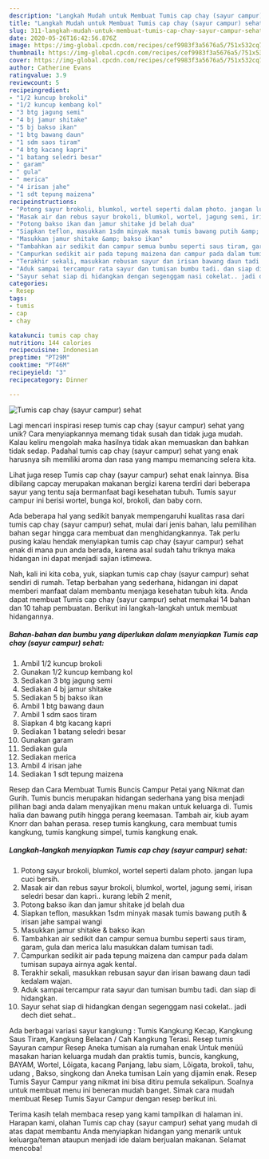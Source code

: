 ```yaml
---
description: "Langkah Mudah untuk Membuat Tumis cap chay (sayur campur) sehat, Enak Banget"
title: "Langkah Mudah untuk Membuat Tumis cap chay (sayur campur) sehat, Enak Banget"
slug: 311-langkah-mudah-untuk-membuat-tumis-cap-chay-sayur-campur-sehat-enak-banget
date: 2020-05-26T16:42:56.876Z
image: https://img-global.cpcdn.com/recipes/cef9983f3a5676a5/751x532cq70/tumis-cap-chay-sayur-campur-sehat-foto-resep-utama.jpg
thumbnail: https://img-global.cpcdn.com/recipes/cef9983f3a5676a5/751x532cq70/tumis-cap-chay-sayur-campur-sehat-foto-resep-utama.jpg
cover: https://img-global.cpcdn.com/recipes/cef9983f3a5676a5/751x532cq70/tumis-cap-chay-sayur-campur-sehat-foto-resep-utama.jpg
author: Catherine Evans
ratingvalue: 3.9
reviewcount: 5
recipeingredient:
- "1/2 kuncup brokoli"
- "1/2 kuncup kembang kol"
- "3 btg jagung semi"
- "4 bj jamur shitake"
- "5 bj bakso ikan"
- "1 btg bawang daun"
- "1 sdm saos tiram"
- "4 btg kacang kapri"
- "1 batang seledri besar"
- " garam"
- " gula"
- " merica"
- "4 irisan jahe"
- "1 sdt tepung maizena"
recipeinstructions:
- "Potong sayur brokoli, blumkol, wortel seperti dalam photo. jangan lupa cuci bersih."
- "Masak air dan rebus sayur brokoli, blumkol, wortel, jagung semi, irisan seledri besar dan kapri.. kurang lebih 2 menit,"
- "Potong bakso ikan dan jamur shitake jd belah dua"
- "Siapkan teflon, masukkan 1sdm minyak masak tumis bawang putih &amp; irisan jahe sampai wangi"
- "Masukkan jamur shitake &amp; bakso ikan"
- "Tambahkan air sedikit dan campur semua bumbu seperti saus tiram, garam, gula dan merica lalu masukkan dalam tumisan tadi."
- "Campurkan sedikit air pada tepung maizena dan campur pada dalam tumisan supaya airnya agak kental."
- "Terakhir sekali, masukkan rebusan sayur dan irisan bawang daun tadi kedalam wajan."
- "Aduk sampai tercampur rata sayur dan tumisan bumbu tadi. dan siap di hidangkan."
- "Sayur sehat siap di hidangkan dengan segenggam nasi cokelat.. jadi dech diet sehat.."
categories:
- Resep
tags:
- tumis
- cap
- chay

katakunci: tumis cap chay 
nutrition: 144 calories
recipecuisine: Indonesian
preptime: "PT29M"
cooktime: "PT46M"
recipeyield: "3"
recipecategory: Dinner

---
```



![Tumis cap chay (sayur campur) sehat](https://img-global.cpcdn.com/recipes/cef9983f3a5676a5/751x532cq70/tumis-cap-chay-sayur-campur-sehat-foto-resep-utama.jpg)

Lagi mencari inspirasi resep tumis cap chay (sayur campur) sehat yang unik? Cara menyiapkannya memang tidak susah dan tidak juga mudah. Kalau keliru mengolah maka hasilnya tidak akan memuaskan dan bahkan tidak sedap. Padahal tumis cap chay (sayur campur) sehat yang enak harusnya sih memiliki aroma dan rasa yang mampu memancing selera kita.

Lihat juga resep Tumis cap chay (sayur campur) sehat enak lainnya. Bisa dibilang capcay merupakan makanan bergizi karena terdiri dari beberapa sayur yang tentu saja bermanfaat bagi kesehatan tubuh. Tumis sayur campur ini berisi wortel, bunga kol, brokoli, dan baby corn.

Ada beberapa hal yang sedikit banyak mempengaruhi kualitas rasa dari tumis cap chay (sayur campur) sehat, mulai dari jenis bahan, lalu pemilihan bahan segar hingga cara membuat dan menghidangkannya. Tak perlu pusing kalau hendak menyiapkan tumis cap chay (sayur campur) sehat enak di mana pun anda berada, karena asal sudah tahu triknya maka hidangan ini dapat menjadi sajian istimewa.


Nah, kali ini kita coba, yuk, siapkan tumis cap chay (sayur campur) sehat sendiri di rumah. Tetap berbahan yang sederhana, hidangan ini dapat memberi manfaat dalam membantu menjaga kesehatan tubuh kita. Anda dapat membuat Tumis cap chay (sayur campur) sehat memakai 14 bahan dan 10 tahap pembuatan. Berikut ini langkah-langkah untuk membuat hidangannya.

<!--inarticleads1-->

##### Bahan-bahan dan bumbu yang diperlukan dalam menyiapkan Tumis cap chay (sayur campur) sehat:

1. Ambil 1/2 kuncup brokoli
1. Gunakan 1/2 kuncup kembang kol
1. Sediakan 3 btg jagung semi
1. Sediakan 4 bj jamur shitake
1. Sediakan 5 bj bakso ikan
1. Ambil 1 btg bawang daun
1. Ambil 1 sdm saos tiram
1. Siapkan 4 btg kacang kapri
1. Sediakan 1 batang seledri besar
1. Gunakan  garam
1. Sediakan  gula
1. Sediakan  merica
1. Ambil 4 irisan jahe
1. Sediakan 1 sdt tepung maizena


Resep dan Cara Membuat Tumis Buncis Campur Petai yang Nikmat dan Gurih. Tumis buncis merupakan hidangan sederhana yang bisa menjadi pilihan bagi anda dalam menyajikan menu makan untuk keluarga di. Tumis halia dan bawang putih hingga perang keemasan. Tambah air, kiub ayam Knorr dan bahan perasa. resep tumis kangkung, cara membuat tumis kangkung, tumis kangkung simpel, tumis kangkung enak. 

<!--inarticleads2-->

##### Langkah-langkah menyiapkan Tumis cap chay (sayur campur) sehat:

1. Potong sayur brokoli, blumkol, wortel seperti dalam photo. jangan lupa cuci bersih.
1. Masak air dan rebus sayur brokoli, blumkol, wortel, jagung semi, irisan seledri besar dan kapri.. kurang lebih 2 menit,
1. Potong bakso ikan dan jamur shitake jd belah dua
1. Siapkan teflon, masukkan 1sdm minyak masak tumis bawang putih &amp; irisan jahe sampai wangi
1. Masukkan jamur shitake &amp; bakso ikan
1. Tambahkan air sedikit dan campur semua bumbu seperti saus tiram, garam, gula dan merica lalu masukkan dalam tumisan tadi.
1. Campurkan sedikit air pada tepung maizena dan campur pada dalam tumisan supaya airnya agak kental.
1. Terakhir sekali, masukkan rebusan sayur dan irisan bawang daun tadi kedalam wajan.
1. Aduk sampai tercampur rata sayur dan tumisan bumbu tadi. dan siap di hidangkan.
1. Sayur sehat siap di hidangkan dengan segenggam nasi cokelat.. jadi dech diet sehat..


Ada berbagai variasi sayur kangkung : Tumis Kangkung Kecap, Kangkung Saus Tiram, Kangkung Belacan / Cah Kangkung Terasi. Resep tumis Sayuran campur Resep Aneka tumisan ala rumahan enak Untuk menüü masakan harian keluarga mudah dan praktis tumis, buncis, kangkung, BAYAM, Wortel, Lõigata, kacang Panjang, labu siam, Lõigata, brokoli, tahu, udang , Bakso, singkong dan Aneka tumisan Lain yang dijamin enak. Resep Tumis Sayur Campur yang nikmat ini bisa ditiru pemula sekalipun. Soalnya untuk membuat menu ini beneran mudah banget. Simak cara mudah membuat Resep Tumis Sayur Campur dengan resep berikut ini. 

Terima kasih telah membaca resep yang kami tampilkan di halaman ini. Harapan kami, olahan Tumis cap chay (sayur campur) sehat yang mudah di atas dapat membantu Anda menyiapkan hidangan yang menarik untuk keluarga/teman ataupun menjadi ide dalam berjualan makanan. Selamat mencoba!
